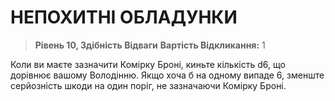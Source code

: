 ﻿# НЕПОХИТНІ ОБЛАДУНКИ

> **Рівень 10, Здібність Відваги**
> **Вартість Відкликання:** 1

Коли ви маєте зазначити Комірку Броні, киньте кількість d6, що дорівнює вашому Володінню. Якщо хоча б на одному випаде 6, зменште серйозність шкоди на один поріг, не зазначаючи Комірку Броні.